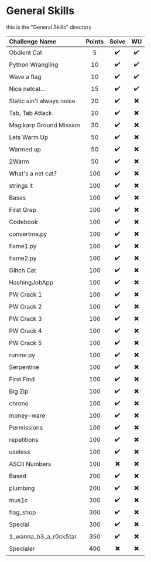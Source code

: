 # General Skills
this is the "General Skills" directory

| Challenge Name | Points | Solve | WU |
|:----------|:----------:|:----------:|:----------:|
| Obdient Cat |     5     | ✔️ | ✔️ |
| Python Wrangling |     10     | ✔️ | ✔️ |
| Wave a flag |     10     | ✔️ | ✔️ |
| Nice netcat... |     15     | ✔️ | ✔️ |
| Static ain't always noise |     20     | ✔️ | ✖️ |
| Tab, Tab Attack |     20     | ✔️ | ✖️ |
| Magikarp Ground Mission |     30     | ✔️ | ✖️ |
| Lets Warm Up |     50     | ✔️ | ✖️ |
| Warmed up |     50     | ✔️ | ✖️ |
| 2Warm |     50     | ✔️ | ✖️ |
| What's a net cat? |     100     | ✔️ | ✖️ |
| strings it |     100     | ✔️ | ✖️ |
| Bases |     100     | ✔️ | ✖️ |
| First Grep |     100     | ✔️ | ✖️ |
| Codebook |     100     | ✔️ | ✖️ |
| convertme.py |     100     | ✔️ | ✖️ |
| fixme1.py |     100     | ✔️ | ✖️ |
| fixme2.py |     100     | ✔️ | ✖️ |
| Glitch Cat |     100     | ✔️ | ✖️ |
| HashingJobApp |     100     | ✔️ | ✖️ |
| PW Crack 1 |     100     | ✔️ | ✖️ |
| PW Crack 2 |     100     | ✔️ | ✖️ |
| PW Crack 3 |     100     | ✔️ | ✖️ |
| PW Crack 4 |     100     | ✔️ | ✖️ |
| PW Crack 5 |     100     | ✔️ | ✖️ |
| runme.py |     100     | ✔️ | ✖️ |
| Serpentine |     100     | ✔️ | ✖️ |
| First Find |     100     | ✔️ | ✖️ |
| Big Zip |     100     | ✔️ | ✖️ |
| chrono |     100     | ✔️ | ✖️ |
| money-ware |     100     | ✔️ | ✖️ |
| Permissions |     100     | ✔️ | ✖️ |
| repetitions |     100     | ✔️ | ✖️ |
| useless |     100     | ✔️ | ✖️ |
| ASCII Numbers |     100     | ✖️ | ✖️ |
| Based |     200     | ✔️ | ✖️ |
| plumbing |     200     | ✔️ | ✖️ |
| mus1c |     300     | ✔️ | ✖️ |
| flag_shop |     300     | ✔️ | ✖️ |
| Special |     300     | ✔️ | ✖️ |
| 1_wanna_b3_a_r0ck5tar |     350     | ✔️ | ✖️ |
| Specialer |     400     | ✖️ | ✖️ |
